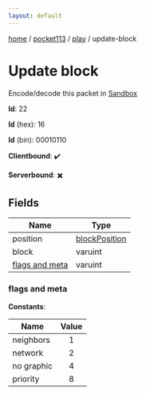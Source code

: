 ```yaml
---
layout: default
---
```


[home](/)  /  [pocket113](/protocol/pocket113)  /  [play](/protocol/pocket113/play)  /  update-block

# Update block

Encode/decode this packet in [Sandbox](../../../sandbox/pocket113#Play.UpdateBlock)

**Id**: 22

**Id** (hex): 16

**Id** (bin): 00010110

**Clientbound**: ✔️

**Serverbound**: ✖️

## Fields

Name | Type
---|---
position | [blockPosition](/protocol/pocket113/types/block-position)
block | varuint
[flags and meta](#flags-and-meta) | varuint

### flags and meta

**Constants**:

Name | Value
---|:---:
neighbors | 1
network | 2
no graphic | 4
priority | 8
